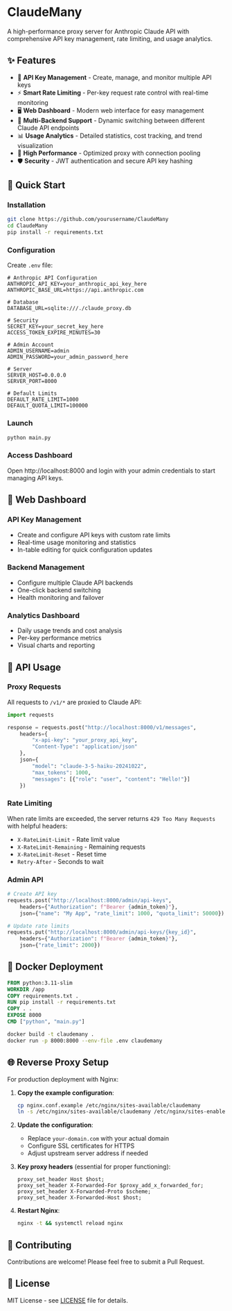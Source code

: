 # ClaudeMany

A high-performance proxy server for Anthropic Claude API with comprehensive API key management, rate limiting, and usage analytics.

## ✨ Features

- 🔐 **API Key Management** - Create, manage, and monitor multiple API keys
- ⚡ **Smart Rate Limiting** - Per-key request rate control with real-time monitoring
- 🖥️ **Web Dashboard** - Modern web interface for easy management
- 🔄 **Multi-Backend Support** - Dynamic switching between different Claude API endpoints
- 📊 **Usage Analytics** - Detailed statistics, cost tracking, and trend visualization
- 🚀 **High Performance** - Optimized proxy with connection pooling
- 🛡️ **Security** - JWT authentication and secure API key hashing

## 🚀 Quick Start

### Installation

```bash
git clone https://github.com/yourusername/ClaudeMany
cd ClaudeMany
pip install -r requirements.txt
```

### Configuration

Create `.env` file:

```env
# Anthropic API Configuration
ANTHROPIC_API_KEY=your_anthropic_api_key_here
ANTHROPIC_BASE_URL=https://api.anthropic.com

# Database
DATABASE_URL=sqlite:///./claude_proxy.db

# Security
SECRET_KEY=your_secret_key_here
ACCESS_TOKEN_EXPIRE_MINUTES=30

# Admin Account
ADMIN_USERNAME=admin
ADMIN_PASSWORD=your_admin_password_here

# Server
SERVER_HOST=0.0.0.0
SERVER_PORT=8000

# Default Limits
DEFAULT_RATE_LIMIT=1000
DEFAULT_QUOTA_LIMIT=100000
```

### Launch

```bash
python main.py
```

### Access Dashboard

Open http://localhost:8000 and login with your admin credentials to start managing API keys.

## 📱 Web Dashboard

### API Key Management
- Create and configure API keys with custom rate limits
- Real-time usage monitoring and statistics
- In-table editing for quick configuration updates

### Backend Management  
- Configure multiple Claude API backends
- One-click backend switching
- Health monitoring and failover

### Analytics Dashboard
- Daily usage trends and cost analysis
- Per-key performance metrics
- Visual charts and reporting

## 🔧 API Usage

### Proxy Requests

All requests to `/v1/*` are proxied to Claude API:

```python
import requests

response = requests.post("http://localhost:8000/v1/messages",
    headers={
        "x-api-key": "your_proxy_api_key",
        "Content-Type": "application/json"
    },
    json={
        "model": "claude-3-5-haiku-20241022",
        "max_tokens": 1000,
        "messages": [{"role": "user", "content": "Hello!"}]
    })
```

### Rate Limiting

When rate limits are exceeded, the server returns `429 Too Many Requests` with helpful headers:

- `X-RateLimit-Limit` - Rate limit value
- `X-RateLimit-Remaining` - Remaining requests  
- `X-RateLimit-Reset` - Reset time
- `Retry-After` - Seconds to wait

### Admin API

```python
# Create API key
requests.post("http://localhost:8000/admin/api-keys",
    headers={"Authorization": f"Bearer {admin_token}"},
    json={"name": "My App", "rate_limit": 1000, "quota_limit": 50000})

# Update rate limits
requests.put("http://localhost:8000/admin/api-keys/{key_id}",
    headers={"Authorization": f"Bearer {admin_token}"},
    json={"rate_limit": 2000})
```

## 🐳 Docker Deployment

```dockerfile
FROM python:3.11-slim
WORKDIR /app
COPY requirements.txt .
RUN pip install -r requirements.txt
COPY . .
EXPOSE 8000
CMD ["python", "main.py"]
```

```bash
docker build -t claudemany .
docker run -p 8000:8000 --env-file .env claudemany
```

## 🌐 Reverse Proxy Setup

For production deployment with Nginx:

1. **Copy the example configuration**:
   ```bash
   cp nginx.conf.example /etc/nginx/sites-available/claudemany
   ln -s /etc/nginx/sites-available/claudemany /etc/nginx/sites-enabled/
   ```

2. **Update the configuration**:
   - Replace `your-domain.com` with your actual domain
   - Configure SSL certificates for HTTPS
   - Adjust upstream server address if needed

3. **Key proxy headers** (essential for proper functioning):
   ```nginx
   proxy_set_header Host $host;
   proxy_set_header X-Forwarded-For $proxy_add_x_forwarded_for;
   proxy_set_header X-Forwarded-Proto $scheme;
   proxy_set_header X-Forwarded-Host $host;
   ```

4. **Restart Nginx**:
   ```bash
   nginx -t && systemctl reload nginx
   ```

## 🤝 Contributing

Contributions are welcome! Please feel free to submit a Pull Request.

## 📄 License

MIT License - see [LICENSE](LICENSE) file for details.